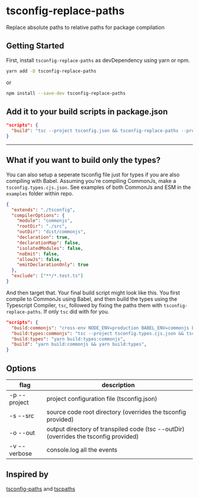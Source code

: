 # tsconfig-replace-paths
Replace absolute paths to relative paths for package compilation

## Getting Started
First, install `tsconfig-replace-paths` as devDependency using yarn or npm.

```sh
yarn add -D tsconfig-replace-paths
```
or
```sh
npm install --save-dev tsconfig-replace-paths
```

## Add it to your build scripts in package.json
```json
"scripts": {
  "build": "tsc --project tsconfig.json && tsconfig-replace-paths --project tsconfig.json",
}
```

------------

## What if you want to build only the types?

You can also setup a seperate tsconfig file just for types if you are also compiling with Babel. Assuming you're compiling CommonJs, make a `tsconfig.types.cjs.json`. See examples of both CommonJs and ESM in the `examples` folder within repo.

```json
{
  "extends": "./tsconfig",
  "compilerOptions": {
    "module": "commonjs",
    "rootDir": "./src",
    "outDir": "dist/commonjs",
    "declaration": true,
    "declarationMap": false,
    "isolatedModules": false,
    "noEmit": false,
    "allowJs": false,
    "emitDeclarationOnly": true
  },
  "exclude": ["**/*.test.ts"]
}
```

And then target that. Your final build script might look like this. You first compile to CommonJs using Babel, and then build the types using the Typescript Compiler, `tsc`, followed by fixing the paths them with `tsconfig-replace-paths`. If only `tsc` did with for you.

```json
"scripts": {
  "build:commonjs": "cross-env NODE_ENV=production BABEL_ENV=commonjs babel ......",
  "build:types:commonjs": "tsc --project tsconfig.types.cjs.json && tsconfig-replace-paths --project tsconfig.types.cjs.json",
  "build:types": "yarn build:types:commonjs",
  "build": "yarn build:commonjs && yarn build:types",
}
```

## Options
| flag         | description                                                                          |
| ------------ | ------------------------------------------------------------------------------------ |
| -p --project | project configuration file (tsconfig.json)                                           |
| -s --src     | source code root directory (overrides the tsconfig provided)                         |
| -o --out     | output directory of transpiled code (tsc --outDir) (overrides the tsconfig provided) |
| -v --verbose | console.log all the events                                                           |

## Inspired by
[tsconfig-paths](https://github.com/dividab/tsconfig-paths) and [tscpaths](https://github.com/joonhocho/tscpaths)

